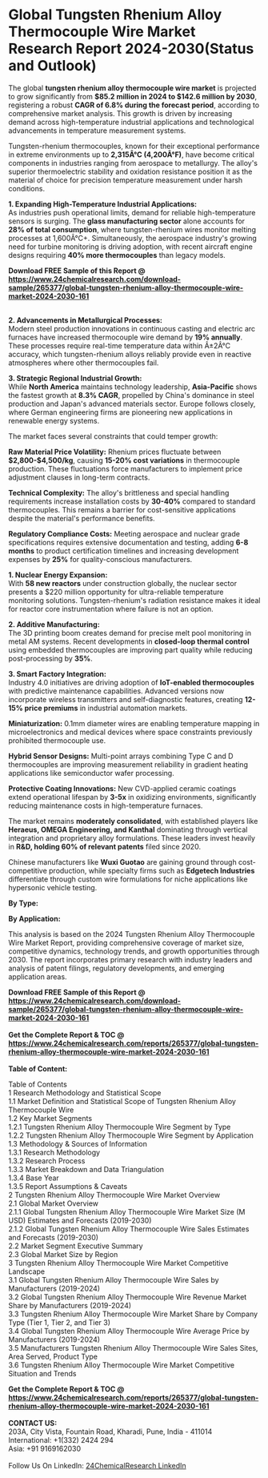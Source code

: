 <h1>Global Tungsten Rhenium Alloy Thermocouple Wire Market Research Report 2024-2030(Status and Outlook)</h1><p>The global <strong>tungsten rhenium alloy thermocouple wire market</strong> is projected to grow significantly from <strong>$85.2 million in 2024 to $142.6 million by 2030</strong>, registering a robust <strong>CAGR of 6.8% during the forecast period</strong>, according to comprehensive market analysis. This growth is driven by increasing demand across high-temperature industrial applications and technological advancements in temperature measurement systems.</p><p>Tungsten-rhenium thermocouples, known for their exceptional performance in extreme environments up to <strong>2,315Â°C (4,200Â°F)</strong>, have become critical components in industries ranging from aerospace to metallurgy. The alloy's superior thermoelectric stability and oxidation resistance position it as the material of choice for precision temperature measurement under harsh conditions.</p><p><strong>1. Expanding High-Temperature Industrial Applications:</strong><br>
As industries push operational limits, demand for reliable high-temperature sensors is surging. The <strong>glass manufacturing sector</strong> alone accounts for <strong>28% of total consumption</strong>, where tungsten-rhenium wires monitor melting processes at 1,600Â°C+. Simultaneously, the aerospace industry's growing need for turbine monitoring is driving adoption, with recent aircraft engine designs requiring <strong>40% more thermocouples</strong> than legacy models.</p><div><b>Download FREE Sample of this Report @ 
            <a href="https://www.24chemicalresearch.com/download-sample/265377/global-tungsten-rhenium-alloy-thermocouple-wire-market-2024-2030-161">
            https://www.24chemicalresearch.com/download-sample/265377/global-tungsten-rhenium-alloy-thermocouple-wire-market-2024-2030-161</a></b></div><br><p><strong>2. Advancements in Metallurgical Processes:</strong><br>
Modern steel production innovations in continuous casting and electric arc furnaces have increased thermocouple wire demand by <strong>19% annually</strong>. These processes require real-time temperature data within Â±2Â°C accuracy, which tungsten-rhenium alloys reliably provide even in reactive atmospheres where other thermocouples fail.</p><p><strong>3. Strategic Regional Industrial Growth:</strong><br>
While <strong>North America</strong> maintains technology leadership, <strong>Asia-Pacific</strong> shows the fastest growth at <strong>8.3% CAGR</strong>, propelled by China's dominance in steel production and Japan's advanced materials sector. Europe follows closely, where German engineering firms are pioneering new applications in renewable energy systems.</p><p>The market faces several constraints that could temper growth:</p><p><strong>Raw Material Price Volatility:</strong> Rhenium prices fluctuate between <strong>$2,800-$4,500/kg</strong>, causing <strong>15-20% cost variations</strong> in thermocouple production. These fluctuations force manufacturers to implement price adjustment clauses in long-term contracts.</p><p><strong>Technical Complexity:</strong> The alloy's brittleness and special handling requirements increase installation costs by <strong>30-40%</strong> compared to standard thermocouples. This remains a barrier for cost-sensitive applications despite the material's performance benefits.</p><p><strong>Regulatory Compliance Costs:</strong> Meeting aerospace and nuclear grade specifications requires extensive documentation and testing, adding <strong>6-8 months</strong> to product certification timelines and increasing development expenses by <strong>25%</strong> for quality-conscious manufacturers.</p><p><strong>1. Nuclear Energy Expansion:</strong><br>
With <strong>58 new reactors</strong> under construction globally, the nuclear sector presents a $220 million opportunity for ultra-reliable temperature monitoring solutions. Tungsten-rhenium's radiation resistance makes it ideal for reactor core instrumentation where failure is not an option.</p><p><strong>2. Additive Manufacturing:</strong><br>
The 3D printing boom creates demand for precise melt pool monitoring in metal AM systems. Recent developments in <strong>closed-loop thermal control</strong> using embedded thermocouples are improving part quality while reducing post-processing by <strong>35%</strong>.</p><p><strong>3. Smart Factory Integration:</strong><br>
Industry 4.0 initiatives are driving adoption of <strong>IoT-enabled thermocouples</strong> with predictive maintenance capabilities. Advanced versions now incorporate wireless transmitters and self-diagnostic features, creating <strong>12-15% price premiums</strong> in industrial automation markets.</p><p><strong>Miniaturization:</strong> 0.1mm diameter wires are enabling temperature mapping in microelectronics and medical devices where space constraints previously prohibited thermocouple use.</p><p><strong>Hybrid Sensor Designs:</strong> Multi-point arrays combining Type C and D thermocouples are improving measurement reliability in gradient heating applications like semiconductor wafer processing.</p><p><strong>Protective Coating Innovations:</strong> New CVD-applied ceramic coatings extend operational lifespan by <strong>3-5x</strong> in oxidizing environments, significantly reducing maintenance costs in high-temperature furnaces.</p><p>The market remains <strong>moderately consolidated</strong>, with established players like <strong>Heraeus, OMEGA Engineering, and Kanthal</strong> dominating through vertical integration and proprietary alloy formulations. These leaders invest heavily in <strong>R&amp;D, holding 60% of relevant patents</strong> filed since 2020.</p><p>Chinese manufacturers like <strong>Wuxi Guotao</strong> are gaining ground through cost-competitive production, while specialty firms such as <strong>Edgetech Industries</strong> differentiate through custom wire formulations for niche applications like hypersonic vehicle testing.</p><p><strong>By Type:</strong></p><p><strong>By Application:</strong></p><p>This analysis is based on the 2024 Tungsten Rhenium Alloy Thermocouple Wire Market Report, providing comprehensive coverage of market size, competitive dynamics, technology trends, and growth opportunities through 2030. The report incorporates primary research with industry leaders and analysis of patent filings, regulatory developments, and emerging application areas.</p><div><b>Download FREE Sample of this Report @ 
            <a href="https://www.24chemicalresearch.com/download-sample/265377/global-tungsten-rhenium-alloy-thermocouple-wire-market-2024-2030-161">
            https://www.24chemicalresearch.com/download-sample/265377/global-tungsten-rhenium-alloy-thermocouple-wire-market-2024-2030-161</a></b></div><br><div><b>Get the Complete Report & TOC @ 
            <a href="https://www.24chemicalresearch.com/reports/265377/global-tungsten-rhenium-alloy-thermocouple-wire-market-2024-2030-161">
            https://www.24chemicalresearch.com/reports/265377/global-tungsten-rhenium-alloy-thermocouple-wire-market-2024-2030-161</a></b></div><br>
            <b>Table of Content:</b><p>Table of Contents<br />
1 Research Methodology and Statistical Scope<br />
1.1 Market Definition and Statistical Scope of Tungsten Rhenium Alloy Thermocouple Wire<br />
1.2 Key Market Segments<br />
1.2.1 Tungsten Rhenium Alloy Thermocouple Wire Segment by Type<br />
1.2.2 Tungsten Rhenium Alloy Thermocouple Wire Segment by Application<br />
1.3 Methodology & Sources of Information<br />
1.3.1 Research Methodology<br />
1.3.2 Research Process<br />
1.3.3 Market Breakdown and Data Triangulation<br />
1.3.4 Base Year<br />
1.3.5 Report Assumptions & Caveats<br />
2 Tungsten Rhenium Alloy Thermocouple Wire Market Overview<br />
2.1 Global Market Overview<br />
2.1.1 Global Tungsten Rhenium Alloy Thermocouple Wire Market Size (M USD) Estimates and Forecasts (2019-2030)<br />
2.1.2 Global Tungsten Rhenium Alloy Thermocouple Wire Sales Estimates and Forecasts (2019-2030)<br />
2.2 Market Segment Executive Summary<br />
2.3 Global Market Size by Region<br />
3 Tungsten Rhenium Alloy Thermocouple Wire Market Competitive Landscape<br />
3.1 Global Tungsten Rhenium Alloy Thermocouple Wire Sales by Manufacturers (2019-2024)<br />
3.2 Global Tungsten Rhenium Alloy Thermocouple Wire Revenue Market Share by Manufacturers (2019-2024)<br />
3.3 Tungsten Rhenium Alloy Thermocouple Wire Market Share by Company Type (Tier 1, Tier 2, and Tier 3)<br />
3.4 Global Tungsten Rhenium Alloy Thermocouple Wire Average Price by Manufacturers (2019-2024)<br />
3.5 Manufacturers Tungsten Rhenium Alloy Thermocouple Wire Sales Sites, Area Served, Product Type<br />
3.6 Tungsten Rhenium Alloy Thermocouple Wire Market Competitive Situation and Trends<br />
</p><div><b>Get the Complete Report & TOC @ 
            <a href="https://www.24chemicalresearch.com/reports/265377/global-tungsten-rhenium-alloy-thermocouple-wire-market-2024-2030-161">
            https://www.24chemicalresearch.com/reports/265377/global-tungsten-rhenium-alloy-thermocouple-wire-market-2024-2030-161</a></b></div><br><b>CONTACT US:</b><br>
            203A, City Vista, Fountain Road, Kharadi, Pune, India - 411014<br>
            International: +1(332) 2424 294<br>
            Asia: +91 9169162030 <br><br>
            Follow Us On LinkedIn: <a href="https://www.linkedin.com/company/24chemicalresearch/">24ChemicalResearch LinkedIn</a>